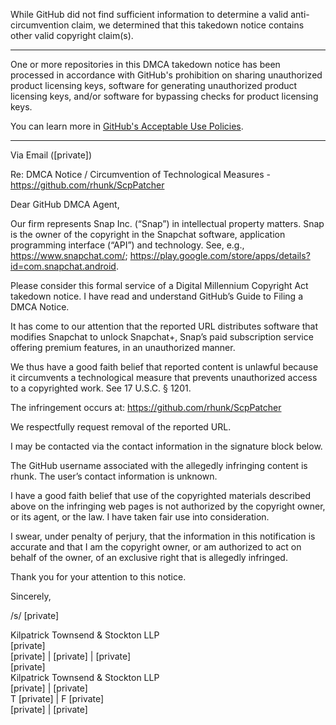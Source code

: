 While GitHub did not find sufficient information to determine a valid anti-circumvention claim, we determined that this takedown notice contains other valid copyright claim(s).

---

One or more repositories in this DMCA takedown notice has been processed in accordance with GitHub's prohibition on sharing unauthorized product licensing keys, software for generating unauthorized product licensing keys, and/or software for bypassing checks for product licensing keys.

You can learn more in [GitHub's Acceptable Use Policies](https://docs.github.com/en/github/site-policy/github-acceptable-use-policies).

---

Via Email ([private])

 

Re: DMCA Notice / Circumvention of Technological Measures - https://github.com/rhunk/ScpPatcher

 

Dear GitHub DMCA Agent,

 

Our firm represents Snap Inc. (“Snap”) in intellectual property matters. Snap is the owner of the copyright in the Snapchat software, application programming interface (“API”) and technology. See, e.g., https://www.snapchat.com/; https://play.google.com/store/apps/details?id=com.snapchat.android.

 

Please consider this formal service of a Digital Millennium Copyright Act takedown notice. I have read and understand GitHub’s Guide to Filing a DMCA Notice.

 

It has come to our attention that the reported URL distributes software that modifies Snapchat to unlock Snapchat+, Snap’s paid subscription service offering premium features, in an unauthorized manner.

 

We thus have a good faith belief that reported content is unlawful because it circumvents a technological measure that prevents unauthorized access to a copyrighted work. See 17 U.S.C. § 1201.

 

The infringement occurs at: https://github.com/rhunk/ScpPatcher

 

We respectfully request removal of the reported URL.

 

I may be contacted via the contact information in the signature block below.

 

The GitHub username associated with the allegedly infringing content is rhunk. The user’s contact information is unknown.

 

I have a good faith belief that use of the copyrighted materials described above on the infringing web pages is not authorized by the copyright owner, or its agent, or the law. I have taken fair use into consideration.

 

I swear, under penalty of perjury, that the information in this notification is accurate and that I am the copyright owner, or am authorized to act on behalf of the owner, of an exclusive right that is allegedly infringed.

 

Thank you for your attention to this notice.

 

Sincerely,

/s/ [private]

 

Kilpatrick Townsend & Stockton LLP  
[private]  
[private] | [private] | [private]  
[private]  
Kilpatrick Townsend & Stockton LLP  
[private] | [private]  
T [private] | F [private]  
[private] | [private]  
